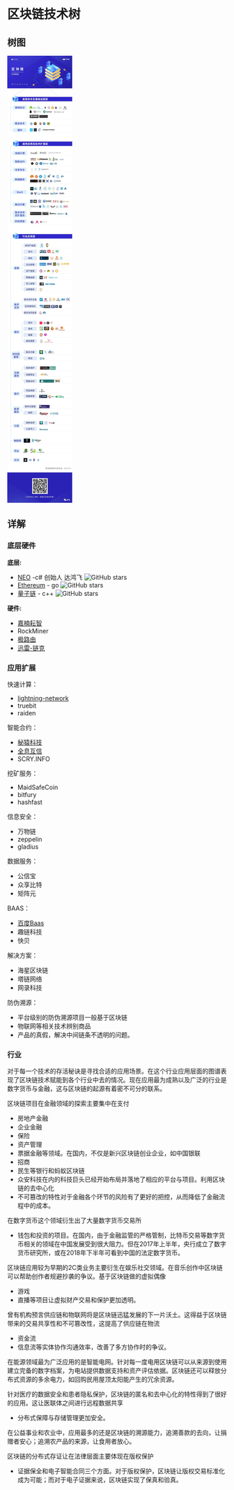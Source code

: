 # 区块链技术树

## 树图

![](../assets/images/blockchain.jpeg)

## 详解

### 底层硬件

**底层:**

- [NEO](https://neo.org/) -c# 创始人 达鸿飞 ![GitHub stars](https://img.shields.io/github/stars/neo-project/neo.svg?style=social)
- [Ethereum](https://www.ethereum.org/) - go ![GitHub stars](https://img.shields.io/github/stars/ethereum/go-ethereum.svg?style=social)
- [量子链](https://qtum.org/zh) - c++ ![GitHub stars](https://img.shields.io/github/stars/qtumproject/qtum.svg?style=social)

**硬件:**

- [嘉楠耘智](https://canaan.io/zh/)
- RockMiner
- [极路由](http://www.hiwifi.com/chain)
- [迅雷-链克](http://www.onethingcloud.com/)

### 应用扩展

快速计算：

- [lightning-network](https://lightning.network/)
- truebit
- raiden

智能合约：

- [秘猿科技](https://www.cryptape.com)
- [全息互信](http://www.pdx.life)
- SCRY.INFO

挖矿服务：

- MaidSafeCoin
- bitfury
- hashfast

信息安全：

- 万物链
- zeppelin
- gladius

数据服务：

- 公信宝
- 众享比特
- 矩阵元

BAAS：

- [百度Baas](https://chain.baidu.com)
- 趣链科技
- 快贝

解决方案：

- 海星区块链
- 塔链网络
- 网录科技

防伪溯源：

- 平台级别的防伪溯源项目一般基于区块链
- 物联网等相关技术辨别商品
- 产品的真假，解决中间链条不透明的问题。

### 行业


对于每一个技术的存活秘诀是寻找合适的应用场景。在这个行业应用层面的图谱表现了区块链技术赋能到各个行业中去的情况。现在应用最为成熟以及广泛的行业是数字货币与金融，这与区块链的起源有着密不可分的联系。

区块链项目在金融领域的探索主要集中在支付
- 房地产金融
- 企业金融
- 保险
- 资产管理
- 票据金融等领域。在国内，不仅是新兴区块链创业企业，如中国银联
- 招商
- 民生等银行和蚂蚁区块链
- 众安科技在内的科技巨头已经开始布局并落地了相应的平台与项目。利用区块链的去中心化
- 不可篡改的特性对于金融各个环节的风险有了更好的把控，从而降低了金融流程中的成本。

在数字货币这个领域衍生出了大量数字货币交易所
- 钱包和投资的项目。在国内，由于金融监管的严格管制，比特币交易等数字货币相关的领域在中国发展受到很大阻力。但在2017年上半年，央行成立了数字货币研究所，或在2018年下半年可看到中国的法定数字货币。

区块链应用较为早期的2C类业务主要衍生在娱乐社交领域。在音乐创作中区块链可以帮助创作者规避抄袭的争议。基于区块链做的虚拟偶像
- 游戏
- 直播等项目让虚拟财产交易和保护更加透明。

曾有机构预言供应链和物联网将是区块链迅猛发展的下一片沃土。这得益于区块链带来的交易共享性和不可篡改性，这提高了供应链在物流
- 资金流
- 信息流等实体协作沟通效率，改善了多方协作时的争议。

在能源领域最为广泛应用的是智能电网。针对每一度电用区块链可以从来源到使用建立完备的数字档案，为电站提供数据支持和资产评估依据。区块链还可以释放分布式资源的多余电力，如回购民用屋顶太阳能产生的冗余资源。

针对医疗的数据安全和患者隐私保护，区块链的匿名和去中心化的特性得到了很好的应用。这让医联体之间进行远程数据共享
- 分布式保障与存储管理更加安全。

在公益事业和农业中，应用最多的还是区块链的溯源能力，追溯善款的去向，让捐赠者安心；追溯农产品的来源，让食用者放心。

区块链的分布式存证让在法律层面主要体现在版权保护
- 证据保全和电子智能合同三个方面。对于版权保护，区块链让版权交易标准化成为可能；而对于电子证据来说，区块链实现了保真和验真。

